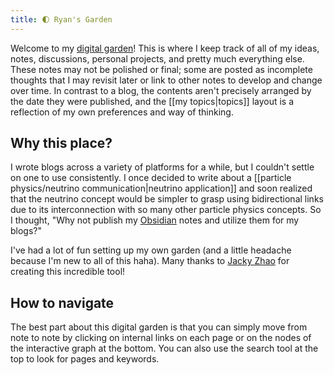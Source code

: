 ```yaml
---
title: 🌓 Ryan's Garden
---
```

Welcome to my [digital garden](https://nesslabs.com/digital-garden-set-up#:~:text=A%20digital%20garden%20is%20an,to%20be%20cultivated%20in%20public.)! This is where I keep track of all of my ideas, notes, discussions, personal projects, and pretty much everything else. These notes may not be polished or final; some are posted as incomplete thoughts that I may revisit later or link to other notes to develop and change over time. In contrast to a blog, the contents aren't precisely arranged by the date they were published, and the [[my topics|topics]] layout is a reflection of my own preferences and way of thinking.

## Why this place?

I wrote blogs across a variety of platforms for a while, but I couldn't settle on one to use consistently. I once decided to write about a [[particle physics/neutrino communication|neutrino application]] and soon realized that the neutrino concept would be simpler to grasp using bidirectional links due to its interconnection with so many other particle physics concepts. So I thought, "Why not publish my [Obsidian](https://obsidian.md/) notes and utilize them for my blogs?"

I've had a lot of fun setting up my own garden (and a little headache because I'm new to all of this haha). Many thanks to [Jacky Zhao](https://jzhao.xyz/) for creating this incredible tool!

## How to navigate

The best part about this digital garden is that you can simply move from note to note by clicking on internal links on each page or on the nodes of the interactive graph at the bottom. You can also use the search tool at the top to look for pages and keywords.




